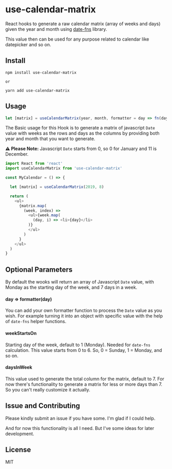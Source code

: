 # use-calendar-matrix

React hooks to generate a raw calendar matrix (array of weeks and days) given the year and month using [date-fns](https://date-fns.org) library.

This value then can be used for any purpose related to calendar like datepicker and so on.

## Install

```shell
npm install use-calendar-matrix

or

yarn add use-calendar-matrix
```

## Usage

```js
let [matrix] = useCalendarMatrix(year, month, formatter = day => fn(day), weekStartsOn = 1, daysInWeek = 7)
```

The Basic usage for this Hook is to generate a matrix of javascript `Date` value with weeks as the rows and days as the columns by providing both year and month that you want to generate.

**⚠️ Please Note:** Javascript `Date` starts from 0, so 0 for January and 11 is December.

```js
import React from 'react'
import useCalendarMatrix from 'use-calendar-matrix'

const MyCalendar = () => {

  let [matrix] = useCalendarMatrix(2019, 8)

  return (
    <ul>
      {matrix.map(
        (week, index) =>
          <ul>{week.map(
            (day, i) => <li>{day}</li>
          )}
          </ul>
        )
      }
    </ul>
  )
}

```

## Optional Parameters

By default the wooks will return an array of Javascript `Date` value, with Monday as the starting day of the week, and 7 days in a week.

#### day => formatter(day)

You can add your own formatter function to process the `Date` value as you wish. For example turning it into an object with specific value with the help of `date-fns` helper functions.

#### weekStartsOn

Starting day of the week, default to 1 (Monday). Needed for `date-fns` calculation. This value starts from 0 to 6. So, 0 = Sunday, 1 = Monday, and so on.

#### daysInWeek

This value used to generate the total column for the matrix, default to 7. For now there's functionality to generate a matrix for less or more days than 7. So you can't really customize it actually.

## Issue and Contributing

Please kindly submit an issue if you have some. I'm glad if I could help.

And for now this functionality is all I need. But I've some ideas for later development.

## License

MIT